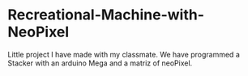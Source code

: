 # Recreational-Machine-with-NeoPixel
Little project I have made with my classmate. We have programmed a Stacker with an arduino Mega and a matriz of neoPixel.
